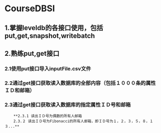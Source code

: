 # CourseDBSI
## 1.掌握leveldb的各接口使用，包括put,get,snapshot,writebatch
## 2.熟练put,get接口
  ### 2.1使用put接口导入inputFile.csv文件
  ### 2.2通过get接口获取读入数据库的全部内容（包括１０００条的属性ＩＤ和邮箱）
  ### 2.3通过get接口获取读入数据库的指定属性ＩＤ号和邮箱
        **2.3.1 读出ＩＤ号为偶数的所有人邮箱
        2.3.２ 读出ＩＤ号为Fibonacci的所有人邮箱，即ＩＤ号为１，２，３，５，８，１３...**

